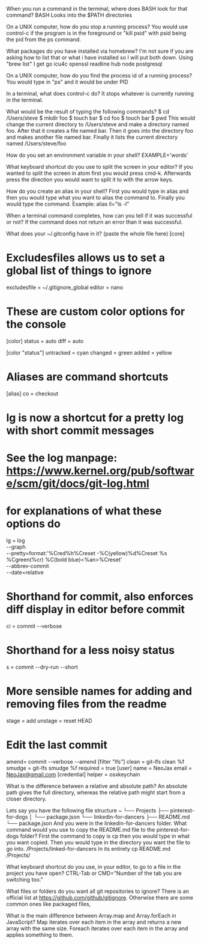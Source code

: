 When you run a command in the terminal, where does BASH look for that command?
BASH Looks into the $PATH directories

On a UNIX computer, how do you stop a running process?
You would use control-c if the program is in the foreground or
"kill psid" with psid being the pid from the ps command.

What packages do you have installed via homebrew?
I'm not sure if you are asking how to list that or what i have installed so I will put both down.
Using "brew list" I get
go		icu4c		openssl		readline
hub		node		postgresql


On a UNIX computer, how do you find the process id of a running process?
You would type in "ps" and it would be under PID


In a terminal, what does control-c do?
It stops whatever is currently running in the terminal.

What would be the result of typing the following commands?
$ cd /Users/steve
$ mkdir foo
$ touch bar
$ cd foo
$ touch bar
$ pwd
This would change the current directory to /Users/steve and make a
directory named foo. After that it creates a file named bar. Then
it goes into the directory foo and makes another file named bar.
Finally it lists the current directory named /Users/steve/foo

How do you set an environment variable in your shell?
EXAMPLE='words'

What keyboard shortcut do you use to split the screen in your editor?
If you wanted to split the screen in atom first you would press cmd-k.
Afterwards press the direction you would want to split it to with the
arrow keys.

How do you create an alias in your shell?
First you would type in alias and then you would type what you want to alias
the command to. Finally you would type the command.
Example: alias ll="ls -l"

When a terminal command completes, how can you tell if it was successful or not?
If the command does not return an error than it was successful.




What does your ~/.gitconfig have in it? (paste the whole file here)
[core]
  # Excludesfiles allows us to set a global list of things to ignore
  excludesfile = ~/.gitignore_global
	editor = nano

# These are custom color options for the console
[color]
  status = auto
  diff = auto

[color "status"]
  untracked = cyan
  changed = green
  added = yellow

# Aliases are command shortcuts
[alias]
  co = checkout

  # lg is now a shortcut for a pretty log with short commit messages
  # See the log manpage: https://www.kernel.org/pub/software/scm/git/docs/git-log.html
  # for explanations of what these options do
  lg = log \
    --graph \
    --pretty=format:'%Cred%h%Creset -%C(yellow)%d%Creset %s %Cgreen(%cr) %C(bold blue)<%an>%Creset' \
    --abbrev-commit \
    --date=relative

  # Shorthand for commit, also enforces diff display in editor before commit
  ci = commit --verbose

  # Shorthand for a less noisy status
  s = commit --dry-run --short

  # More sensible names for adding and removing files from the readme
  stage = add
  unstage = reset HEAD

  # Edit the last commit
  amend= commit --verbose --amend
[filter "lfs"]
	clean = git-lfs clean %f
	smudge = git-lfs smudge %f
	required = true
[user]
	name = NeoJax
	email = NeoJax@gmail.com
[credential]
	helper = osxkeychain





What is the difference between a relative and absolute path?
An absolute path gives the full directory, whereas the relative path might
start from a closer directory.

Lets say you have the following file structure
~
└── Projects
    ├── pinterest-for-dogs
    │   └── package.json
    └── linkedin-for-dancers
        ├── README.md
        └── package.json
And you were in the linkedin-for-dancers folder. What command would you use to copy the README.md file to the pinterest-for-dogs folder?
First the command to copy is cp then you would type in what you want copied.
Then you would type in the directory you want the file to go into.
/Projects/linked-for-dancers
In its entirety
cp README.md /Projects/

What keyboard shortcut do you use, in your editor, to go to a file in the project you have open?
CTRL-Tab or CMD="Number of the tab you are switching too."

What files or folders do you want all git repositories to ignore?
There is an official list at https://github.com/github/gitignore.
Otherwise there are some common ones like packaged files,

What is the main difference between Array.map and Array.forEach in JavaScript?
Map iterates over each item in the array and returns a new array with the same size.
Foreach iterates over each item in the array and applies something to them.
